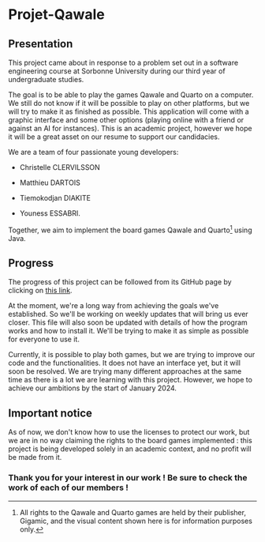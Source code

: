 
# Projet-Qawale



## Presentation

  

This project came about in response to a problem set out in a software engineering course at Sorbonne University during our third year of undergraduate studies.



The goal is to be able to play the games Qawale and Quarto on a computer. We still do not know if it will be possible to play on other platforms, but we will try to make it as finished as possible. This application will come with a graphic interface and some other options (playing online with a friend or against an AI for instances). This is an academic project, however we hope it will be a great asset on our resume to support our candidacies.

  

We are a team of four passionate young developers:

- Christelle CLERVILSSON

- Matthieu DARTOIS

- Tiemokodjan DIAKITE

- Youness ESSABRI.

  

Together, we aim to implement the board games Qawale and Quarto[^1] using Java.

  

## Progress

  

The progress of this project can be followed from its GitHub page by clicking on [this link](https://github.com/Faioa/Projet-Qawale).

  

At the moment, we're a long way from achieving the goals we've established. So we'll be working on weekly updates that will bring us ever closer. This file will also soon be updated with details of how the program works and how to install it. We'll be trying to make it as simple as possible for everyone to use it.



Currently, it is possible to play both games, but we are trying to improve our code and the functionalities. It does not have an interface yet, but it will soon be resolved. We are trying many different approaches at the same time as there is a lot we are learning with this project. However, we hope to achieve our ambitions by the start of January 2024.

  

## Important notice

  

As of now, we don't know how to use the licenses to protect our work, but we are in no way claiming the rights to the board games implemented : this project is being developed solely in an academic context, and no profit will be made from it.

  

### Thank you for your interest in our work ! Be sure to check the work of each of our members !



[^1]: All rights to the Qawale and Quarto games are held by their publisher, Gigamic, and the visual content shown here is for information purposes only.
